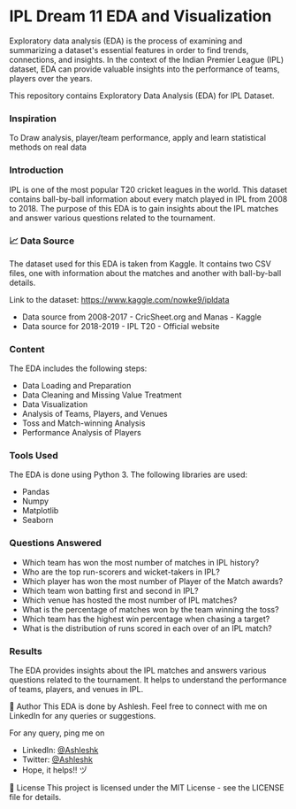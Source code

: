 # IPL Dream 11 EDA and Visualization
 Exploratory data analysis (EDA) is the process of examining and summarizing a dataset's essential features in order to find trends, connections, and insights. In the context of the Indian Premier League (IPL) dataset, EDA can provide valuable insights into the performance of teams, players over the years.

This repository contains Exploratory Data Analysis (EDA) for IPL Dataset.

### Inspiration
To Draw analysis, player/team performance, apply and learn statistical methods on real data

### Introduction
IPL is one of the most popular T20 cricket leagues in the world. This dataset contains ball-by-ball information about every match played in IPL from 2008 to 2018. The purpose of this EDA is to gain insights about the IPL matches and answer various questions related to the tournament.

### :chart_with_upwards_trend: Data Source
The dataset used for this EDA is taken from Kaggle. It contains two CSV files, one with information about the matches and another with ball-by-ball details.

Link to the dataset: https://www.kaggle.com/nowke9/ipldata
- Data source from 2008-2017 - CricSheet.org and Manas - Kaggle
- Data source for 2018-2019 - IPL T20 - Official website

### Content
The EDA includes the following steps:
- Data Loading and Preparation
- Data Cleaning and Missing Value Treatment
- Data Visualization
- Analysis of Teams, Players, and Venues
- Toss and Match-winning Analysis
- Performance Analysis of Players

### Tools Used
The EDA is done using Python 3. The following libraries are used:
- Pandas
- Numpy
- Matplotlib
- Seaborn

### Questions Answered
- Which team has won the most number of matches in IPL history?
- Who are the top run-scorers and wicket-takers in IPL?
- Which player has won the most number of Player of the Match awards?
- Which team won batting first and second in IPL?
- Which venue has hosted the most number of IPL matches?
- What is the percentage of matches won by the team winning the toss?
- Which team has the highest win percentage when chasing a target?
- What is the distribution of runs scored in each over of an IPL match?

### Results
The EDA provides insights about the IPL matches and answers various questions related to the tournament. It helps to understand the performance of teams, players, and venues in IPL.

:raising_hand: Author
This EDA is done by Ashlesh. Feel free to connect with me on LinkedIn for any queries or suggestions.

For any query, ping me on
- LinkedIn: [@Ashleshk](https://www.linkedin.com/in/ashleshk/)
- Twitter: [@Ashleshk](https://twitter.com/ashlesh98)
- Hope, it helps!! ヅ

:page_with_curl: License
This project is licensed under the MIT License - see the LICENSE file for details.





